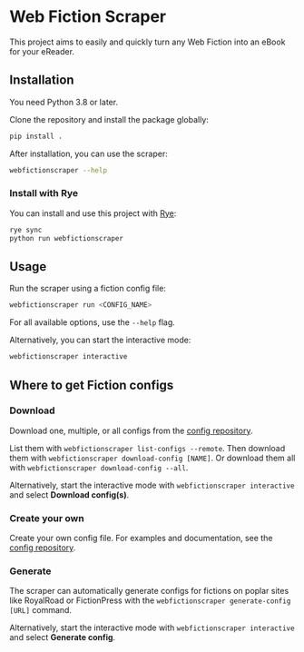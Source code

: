 # Web Fiction Scraper

This project aims to easily and quickly turn any Web Fiction into an eBook for your eReader.

## Installation

You need Python 3.8 or later.

Clone the repository and install the package globally:

```bash
pip install .
```

After installation, you can use the scraper:

```bash
webfictionscraper --help
```

### Install with Rye

You can install and use this project with [Rye](https://github.com/astral-sh/rye):

```bash
rye sync
python run webfictionscraper
```

## Usage

Run the scraper using a fiction config file:

```bash
webfictionscraper run <CONFIG_NAME>
```

For all available options, use the `--help` flag.

Alternatively, you can start the interactive mode:

```bash
webfictionscraper interactive
```

## Where to get Fiction configs

### Download

Download one, multiple, or all configs from the [config repository](https://github.com/curetix/webfiction-scraper-configs).

List them with `webfictionscraper list-configs --remote`.
Then download them with `webfictionscraper download-config [NAME]`.
Or download them all with `webfictionscraper download-config --all`.

Alternatively, start the interactive mode with `webfictionscraper interactive` and select **Download config(s)**.

### Create your own

Create your own config file. For examples and documentation, see the [config repository](https://github.com/curetix/webfiction-scraper-configs).

### Generate

The scraper can automatically generate configs for fictions on poplar sites like RoyalRoad or FictionPress with the
`webfictionscraper generate-config [URL]` command.

Alternatively, start the interactive mode with `webfictionscraper interactive` and select **Generate config**.
